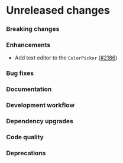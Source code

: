 # Unreleased changes

### Breaking changes

### Enhancements

- Add text editor to the `ColorPicker` ([#2186](https://github.com/Shopify/polaris-react/pull/2186))

### Bug fixes

### Documentation

### Development workflow

### Dependency upgrades

### Code quality

### Deprecations
